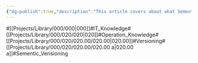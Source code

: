 ```yaml
---
{"dg-publish":true,"description":"This article covers about what Sementic versionning is and consider that How can versioning be used to maintain information?","permalink":"/projects/library/000/020/020-00/020-00-a/","dgPassFrontmatter":true,"noteIcon":"0","created":"2024-02-22T13:56:10.281+09:00","updated":"2024-04-11T00:09:28.099+09:00"}
---
```


#[[Projects/Library/000/000\|000]]#IT_Knowledge#[[Projects/Library/000/020/020\|020]]#Operation_Knowledge#[[Projects/Library/000/020/020.00/020.00\|020.00]]#Versioning#[[Projects/Library/000/020/020.00/020.00 a\|020.00 a]]#Sementic_Verisioning


